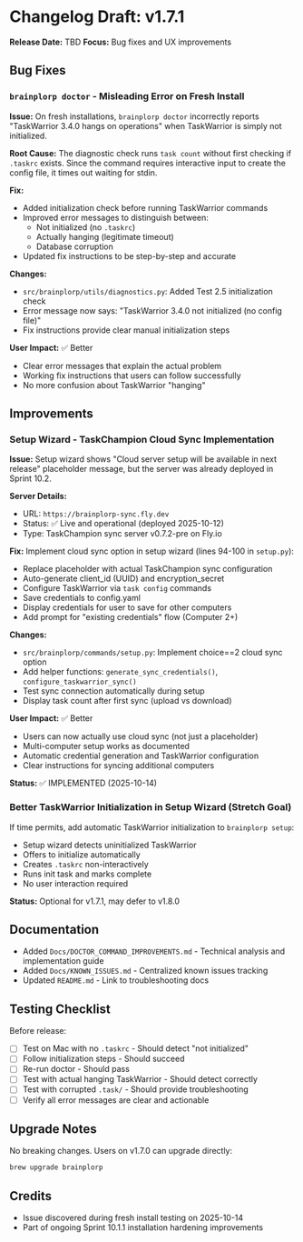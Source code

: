 # Changelog Draft: v1.7.1

**Release Date:** TBD
**Focus:** Bug fixes and UX improvements

## Bug Fixes

### `brainplorp doctor` - Misleading Error on Fresh Install

**Issue:** On fresh installations, `brainplorp doctor` incorrectly reports "TaskWarrior 3.4.0 hangs on operations" when TaskWarrior is simply not initialized.

**Root Cause:** The diagnostic check runs `task count` without first checking if `.taskrc` exists. Since the command requires interactive input to create the config file, it times out waiting for stdin.

**Fix:**
- Added initialization check before running TaskWarrior commands
- Improved error messages to distinguish between:
  - Not initialized (no `.taskrc`)
  - Actually hanging (legitimate timeout)
  - Database corruption
- Updated fix instructions to be step-by-step and accurate

**Changes:**
- `src/brainplorp/utils/diagnostics.py`: Added Test 2.5 initialization check
- Error message now says: "TaskWarrior 3.4.0 not initialized (no config file)"
- Fix instructions provide clear manual initialization steps

**User Impact:** ✅ Better
- Clear error messages that explain the actual problem
- Working fix instructions that users can follow successfully
- No more confusion about TaskWarrior "hanging"

## Improvements

### Setup Wizard - TaskChampion Cloud Sync Implementation

**Issue:** Setup wizard shows "Cloud server setup will be available in next release" placeholder message, but the server was already deployed in Sprint 10.2.

**Server Details:**
- URL: `https://brainplorp-sync.fly.dev`
- Status: ✅ Live and operational (deployed 2025-10-12)
- Type: TaskChampion sync server v0.7.2-pre on Fly.io

**Fix:**
Implement cloud sync option in setup wizard (lines 94-100 in `setup.py`):
- Replace placeholder with actual TaskChampion sync configuration
- Auto-generate client_id (UUID) and encryption_secret
- Configure TaskWarrior via `task config` commands
- Save credentials to config.yaml
- Display credentials for user to save for other computers
- Add prompt for "existing credentials" flow (Computer 2+)

**Changes:**
- `src/brainplorp/commands/setup.py`: Implement choice==2 cloud sync option
- Add helper functions: `generate_sync_credentials()`, `configure_taskwarrior_sync()`
- Test sync connection automatically during setup
- Display task count after first sync (upload vs download)

**User Impact:** ✅ Better
- Users can now actually use cloud sync (not just a placeholder)
- Multi-computer setup works as documented
- Automatic credential generation and TaskWarrior configuration
- Clear instructions for syncing additional computers

**Status:** ✅ IMPLEMENTED (2025-10-14)

### Better TaskWarrior Initialization in Setup Wizard (Stretch Goal)

If time permits, add automatic TaskWarrior initialization to `brainplorp setup`:

- Setup wizard detects uninitialized TaskWarrior
- Offers to initialize automatically
- Creates `.taskrc` non-interactively
- Runs init task and marks complete
- No user interaction required

**Status:** Optional for v1.7.1, may defer to v1.8.0

## Documentation

- Added `Docs/DOCTOR_COMMAND_IMPROVEMENTS.md` - Technical analysis and implementation guide
- Added `Docs/KNOWN_ISSUES.md` - Centralized known issues tracking
- Updated `README.md` - Link to troubleshooting docs

## Testing Checklist

Before release:

- [ ] Test on Mac with no `.taskrc` - Should detect "not initialized"
- [ ] Follow initialization steps - Should succeed
- [ ] Re-run doctor - Should pass
- [ ] Test with actual hanging TaskWarrior - Should detect correctly
- [ ] Test with corrupted `.task/` - Should provide troubleshooting
- [ ] Verify all error messages are clear and actionable

## Upgrade Notes

No breaking changes. Users on v1.7.0 can upgrade directly:

```bash
brew upgrade brainplorp
```

## Credits

- Issue discovered during fresh install testing on 2025-10-14
- Part of ongoing Sprint 10.1.1 installation hardening improvements
